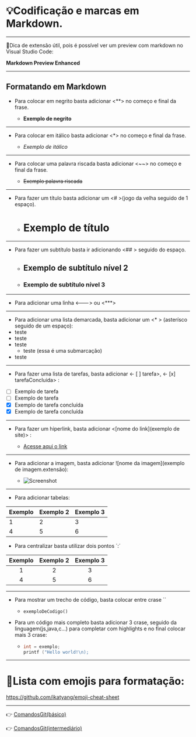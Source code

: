 # **:bulb:Codificação e marcas em Markdown.**

---

:floppy_disk:Dica de extensão útil, pois é possível ver um preview com markdown no Visual Studio Code:

**Markdown Preview Enhanced**

---
## Formatando em Markdown

* Para colocar em  negrito basta adicionar <**> no começo e final da frase.

  * **Exemplo de negrito**

---

* Para colocar em  itálico basta adicionar <*> no começo e final da frase.

  *  *Exemplo de itálico*

---

* Para colocar uma palavra riscada basta adicionar <~~> no começo e final da frase.

  * ~~Exemplo palavra riscada~~

---

* Para fazer um título basta adicionar um <# >(jogo da velha seguido de 1 espaço).
  * # Exemplo de título

---

* Para fazer um subtítulo basta ir adicionando <## > seguido do espaço.
  * ## Exemplo de subtítulo nível 2
  * ### Exemplo de subtítulo nível 3

---

* Para adicionar uma linha <---> ou <***>

---

* Para adicionar uma lista demarcada, basta adicionar um <* > (asterísco seguido de um espaço):
* teste
* teste
* teste
  * teste (essa é uma submarcação)
* teste

---

* Para fazer uma lista de tarefas, basta adicionar <- [ ] tarefa>, <- [x] tarefaConcluida> :
- [ ] Exemplo de tarefa
- [ ] Exemplo de tarefa
- [x] Exemplo de tarefa concluída
- [x] Exemplo de tarefa concluída

---

* Para fazer um hiperlink, basta adicionar <[nome do link](exemplo de site)> :

  * [Acesse aqui o link](https://exemplodehiperlink)

---

* Para adicionar a imagem, basta adicionar ![nome da imagem](exemplo de imagem.extensão):

  * ![Screenshot](screenshot.png)

---

* Para adicionar tabelas:

Exemplo | Exemplo 2 | Exemplo 3
---|---|---
1 | 2 | 3
4 | 5 | 6

  * Para centralizar basta utilizar dois pontos ´:´

Exemplo | Exemplo 2 | Exemplo 3
:---:|:---:|:---:
1 | 2 | 3
4 | 5 | 6

---


* Para mostrar um trecho de código, basta colocar entre crase ``

  * `exemploDeCodigo()`

* Para um código mais completo basta adicionar 3 crase, seguido da linguagem(js,java,c...) para completar com highlights e no final colocar mais 3 crase:

  * ```c
    int = exemplo;
    printf ("Hello world!\n);
    ```

---

# :gem:Lista com emojis para formatação:

https://github.com/ikatyang/emoji-cheat-sheet

---




:point_right: [ComandosGit(básico)](https://github.com/Dev-HideyukiTakahashi/Git-Github/blob/main/ComandosGit(b%C3%A1sico).MD)

:point_right: [ComandosGit(intermediário)](https://github.com/Dev-HideyukiTakahashi/Git-Github/blob/main/ComandosGit(intermedi%C3%A1rio).MD) 


